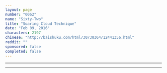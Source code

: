 ```yaml
---
layout: page
number: "0062"
name: "Sixty-Two"
title: "Soaring Cloud Technique"
date: "Feb 09, 2016"
characters: 2197
chinese: "http://baishuku.com/html/30/30364/12441356.html"
reddit: ""
sponsored: false
completed: false
---
```




- - -
- - -
